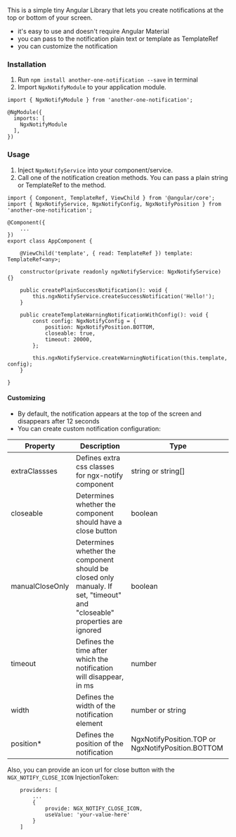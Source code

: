 This is a simple tiny Angular Library that lets you create notifications at the top or bottom of your screen.

-   it's easy to use and doesn't require Angular Material
-   you can pass to the notification plain text or template as TemplateRef
-   you can customize the notification

### Installation

1. Run `npm install another-one-notification --save` in terminal
2. Import `NgxNotifyModule` to your application module.

```
import { NgxNotifyModule } from 'another-one-notification';

@NgModule({
  imports: [
    NgxNotifyModule
  ],
})
```

### Usage

1. Inject `NgxNotifyService` into your component/service.
2. Call one of the notification creation methods. You can pass a plain string or TemplateRef to the method.

```
import { Component, TemplateRef, ViewChild } from '@angular/core';
import { NgxNotifyService, NgxNotifyConfig, NgxNotifyPosition } from 'another-one-notification';

@Component({
    ...
})
export class AppComponent {

    @ViewChild('template', { read: TemplateRef }) template: TemplateRef<any>;

    constructor(private readonly ngxNotifyService: NgxNotifyService) {}

    public createPlainSuccessNotification(): void {
        this.ngxNotifyService.createSuccessNotification('Hello!');
    }

    public createTemplateWarningNotificationWithConfig(): void {
        const config: NgxNotifyConfig = {
            position: NgxNotifyPosition.BOTTOM,
            closeable: true,
            timeout: 20000,
        };

        this.ngxNotifyService.createWarningNotification(this.template, config);
    }

}

```

#### Customizing

-   By default, the notification appears at the top of the screen and disappears after 12 seconds
-   You can create custom notification configuration:

| Property        | Description                                                                                                              | Type                                              |
| --------------- | ------------------------------------------------------------------------------------------------------------------------ | ------------------------------------------------- |
| extraClassses   | Defines extra css classes for ngx-notify component                                                                       | string or string[]                                |
| closeable       | Determines whether the component should have a close button                                                              | boolean                                           |
| manualCloseOnly | Determines whether the component should be closed only manualy. If set, "timeout" and "closeable" properties are ignored | boolean                                           |
| timeout         | Defines the time after which the notification will disappear, in ms                                                      | number                                            |
| width           | Defines the width of the notification element                                                                            | number or string                                  |
| position\*      | Defines the position of the notification                                                                                 | NgxNotifyPosition.TOP or NgxNotifyPosition.BOTTOM |

Also, you can provide an icon url for close button with the `NGX_NOTIFY_CLOSE_ICON` InjectionToken:

```
    providers: [
        ...
        {
            provide: NGX_NOTIFY_CLOSE_ICON,
            useValue: 'your-value-here'
        }
    ]
```
